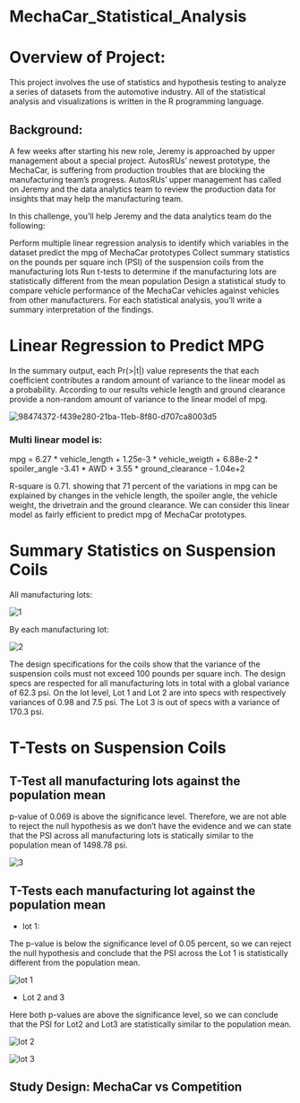# MechaCar_Statistical_Analysis


# Overview of Project:

This project involves the use of statistics and hypothesis testing to analyze a series of datasets from the automotive industry.
All of the statistical analysis and visualizations is written in the R programming language.


## Background: 

A few weeks after starting his new role, Jeremy is approached by upper management about a special project. AutosRUs’ newest prototype, the MechaCar, is suffering from production troubles that are blocking the manufacturing team’s progress. AutosRUs’ upper management has called on Jeremy and the data analytics team to review the production data for insights that may help the manufacturing team.

In this challenge, you’ll help Jeremy and the data analytics team do the following:

Perform multiple linear regression analysis to identify which variables in the dataset predict the mpg of MechaCar prototypes
Collect summary statistics on the pounds per square inch (PSI) of the suspension coils from the manufacturing lots
Run t-tests to determine if the manufacturing lots are statistically different from the mean population
Design a statistical study to compare vehicle performance of the MechaCar vehicles against vehicles from other manufacturers. For each statistical analysis, you’ll write a summary interpretation of the findings.



# Linear Regression to Predict MPG

In the summary output, each Pr(>|t|) value represents the that each coefficient contributes a random amount of variance to the linear model as a probability. According to our results vehicle length and ground clearance provide a non-random amount of variance to the linear model of mpg.

![98474372-f439e280-21ba-11eb-8f80-d707ca8003d5](https://user-images.githubusercontent.com/93894964/154876523-3c9d0a0f-10ff-4e13-b550-da8b6a2bc85d.png)



### Multi linear model is:

mpg = 6.27 * vehicle_length + 1.25e-3 * vehicle_weigth + 6.88e-2 * spoiler_angle -3.41 * AWD + 3.55 * ground_clearance - 1.04e+2

R-square is 0.71. showing that 71 percent of the variations in mpg can be explained by changes in the vehicle length, the spoiler angle, the vehicle weight, the drivetrain and the ground clearance. We can consider this linear model as fairly efficient to predict mpg of MechaCar prototypes.

# Summary Statistics on Suspension Coils


All manufacturing lots:

![1](https://user-images.githubusercontent.com/93894964/154878019-f762add1-5846-4fb9-957c-fe4e21602f59.png)


By each manufacturing lot:

![2](https://user-images.githubusercontent.com/93894964/154878030-69eb6968-f2c5-4b7d-b6e4-f70ab97a2abd.png)




The design specifications for the coils show that the variance of the suspension coils must not exceed 100 pounds per square inch.
The design specs are respected for all manufacturing lots in total with a global variance of 62.3 psi.
On the lot level, Lot 1 and Lot 2 are into specs with respectively variances of 0.98 and 7.5 psi. The Lot 3 is out of specs with a variance of 170.3 psi.



# T-Tests on Suspension Coils

## T-Test all manufacturing lots against the population mean

p-value of 0.069 is above the significance level. Therefore, we are not able to reject the null hypothesis as we don’t have the evidence  and we can state that the PSI across all manufacturing lots is statically similar to the population mean of 1498.78 psi.

![3](https://user-images.githubusercontent.com/93894964/154878948-ffd06a7c-5393-4cfb-96e4-5a5a6d56bcb1.png)



## T-Tests each manufacturing lot against the population mean


- lot 1:

The p-value is below the significance level of 0.05 percent, so we can reject the null hypothesis and conclude that the PSI across the Lot 1 is statistically different from the population mean.

![lot 1](https://user-images.githubusercontent.com/93894964/154879543-cbeca968-c349-42ba-b358-e5b96ff57500.png)




- Lot 2 and 3 

Here both p-values are above the significance level, so we can conclude that the PSI for Lot2 and Lot3 are statistically similar to the population mean.


![lot 2](https://user-images.githubusercontent.com/93894964/154879595-875346d1-535f-40f1-959a-af2c2a916667.png)

![lot 3](https://user-images.githubusercontent.com/93894964/154879613-2c43aa5a-494c-461e-a6d9-e119b3bd33f6.png)


## Study Design: MechaCar vs Competition
